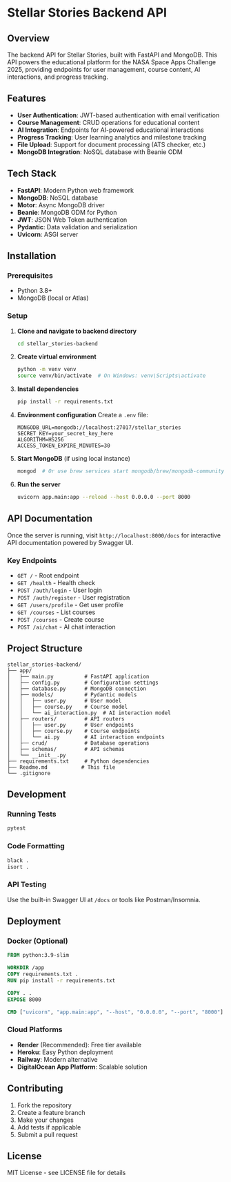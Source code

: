 
# Stellar Stories Backend API

## Overview

The backend API for Stellar Stories, built with FastAPI and MongoDB. This API powers the educational platform for the NASA Space Apps Challenge 2025, providing endpoints for user management, course content, AI interactions, and progress tracking.

## Features

- **User Authentication**: JWT-based authentication with email verification
- **Course Management**: CRUD operations for educational content
- **AI Integration**: Endpoints for AI-powered educational interactions
- **Progress Tracking**: User learning analytics and milestone tracking
- **File Upload**: Support for document processing (ATS checker, etc.)
- **MongoDB Integration**: NoSQL database with Beanie ODM

## Tech Stack

- **FastAPI**: Modern Python web framework
- **MongoDB**: NoSQL database
- **Motor**: Async MongoDB driver
- **Beanie**: MongoDB ODM for Python
- **JWT**: JSON Web Token authentication
- **Pydantic**: Data validation and serialization
- **Uvicorn**: ASGI server

## Installation

### Prerequisites

- Python 3.8+
- MongoDB (local or Atlas)

### Setup

1. **Clone and navigate to backend directory**
   ```bash
   cd stellar_stories-backend
   ```

2. **Create virtual environment**
   ```bash
   python -m venv venv
   source venv/bin/activate  # On Windows: venv\Scripts\activate
   ```

3. **Install dependencies**
   ```bash
   pip install -r requirements.txt
   ```

4. **Environment configuration**
   Create a `.env` file:
   ```env
   MONGODB_URL=mongodb://localhost:27017/stellar_stories
   SECRET_KEY=your_secret_key_here
   ALGORITHM=HS256
   ACCESS_TOKEN_EXPIRE_MINUTES=30
   ```

5. **Start MongoDB** (if using local instance)
   ```bash
   mongod  # Or use brew services start mongodb/brew/mongodb-community
   ```

6. **Run the server**
   ```bash
   uvicorn app.main:app --reload --host 0.0.0.0 --port 8000
   ```

## API Documentation

Once the server is running, visit `http://localhost:8000/docs` for interactive API documentation powered by Swagger UI.

### Key Endpoints

- `GET /` - Root endpoint
- `GET /health` - Health check
- `POST /auth/login` - User login
- `POST /auth/register` - User registration
- `GET /users/profile` - Get user profile
- `GET /courses` - List courses
- `POST /courses` - Create course
- `POST /ai/chat` - AI chat interaction

## Project Structure

```
stellar_stories-backend/
├── app/
│   ├── main.py          # FastAPI application
│   ├── config.py        # Configuration settings
│   ├── database.py      # MongoDB connection
│   ├── models/          # Pydantic models
│   │   ├── user.py      # User model
│   │   ├── course.py    # Course model
│   │   └── ai_interaction.py  # AI interaction model
│   ├── routers/         # API routers
│   │   ├── user.py      # User endpoints
│   │   ├── course.py    # Course endpoints
│   │   └── ai.py        # AI interaction endpoints
│   ├── crud/            # Database operations
│   ├── schemas/         # API schemas
│   └── __init__.py
├── requirements.txt     # Python dependencies
├── Readme.md           # This file
└── .gitignore
```

## Development

### Running Tests

```bash
pytest
```

### Code Formatting

```bash
black .
isort .
```

### API Testing

Use the built-in Swagger UI at `/docs` or tools like Postman/Insomnia.

## Deployment

### Docker (Optional)

```dockerfile
FROM python:3.9-slim

WORKDIR /app
COPY requirements.txt .
RUN pip install -r requirements.txt

COPY . .
EXPOSE 8000

CMD ["uvicorn", "app.main:app", "--host", "0.0.0.0", "--port", "8000"]
```

### Cloud Platforms

- **Render** (Recommended): Free tier available
- **Heroku**: Easy Python deployment
- **Railway**: Modern alternative
- **DigitalOcean App Platform**: Scalable solution

## Contributing

1. Fork the repository
2. Create a feature branch
3. Make your changes
4. Add tests if applicable
5. Submit a pull request

## License

MIT License - see LICENSE file for details
